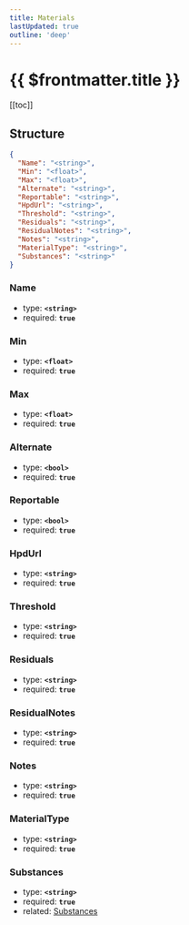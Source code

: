 ```yaml
---
title: Materials
lastUpdated: true
outline: 'deep'
---
```


# {{ $frontmatter.title }}

[[toc]]

## Structure

```json
{
  "Name": "<string>",
  "Min": "<float>",
  "Max": "<float>",
  "Alternate": "<string>",
  "Reportable": "<string>",
  "HpdUrl": "<string>",
  "Threshold": "<string>",
  "Residuals": "<string>",
  "ResidualNotes": "<string>",
  "Notes": "<string>",
  "MaterialType": "<string>",
  "Substances": "<string>"
}
```

### Name

- type: **`<string>`**
- required: **`true`**

### Min

- type: **`<float>`**
- required: **`true`**

### Max

- type: **`<float>`**
- required: **`true`**

### Alternate

- type: **`<bool>`**
- required: **`true`**

### Reportable

- type: **`<bool>`**
- required: **`true`**

### HpdUrl

- type: **`<string>`**
- required: **`true`**

### Threshold

- type: **`<string>`**
- required: **`true`**

### Residuals

- type: **`<string>`**
- required: **`true`**

### ResidualNotes

- type: **`<string>`**
- required: **`true`**

### Notes

- type: **`<string>`**
- required: **`true`**

### MaterialType

- type: **`<string>`**
- required: **`true`**

### Substances

- type: **`<string>`**
- required: **`true`**
- related: [Substances](./substances/)
